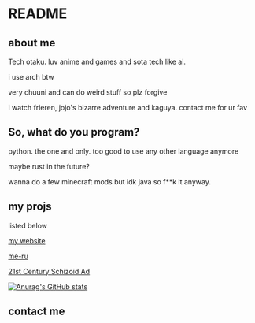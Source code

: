 # README

## about me

Tech otaku. luv anime and games and sota tech like ai.

i use arch btw

very chuuni and can do weird stuff so plz forgive

i watch frieren, jojo's bizarre adventure and kaguya. contact me for ur fav

## So, what do you program?

python. the one and only. too good to use any other language anymore

maybe rust in the future?

wanna do a few minecraft mods but idk java so f**k it anyway.

## my projs

listed below

[my website](github.com/moraxborax/moraxborax.github.io)

[me-ru](github.com/moraxborax/me-ru)

[21st Century Schizoid Ad](github.com/moraxborax/21st-century-schizoid-ad)

[![Anurag's GitHub stats](https://github-readme-stats.vercel.app/api?username=moraxborax)](https://github.com/anuraghazra/github-readme-stats)

## contact me

